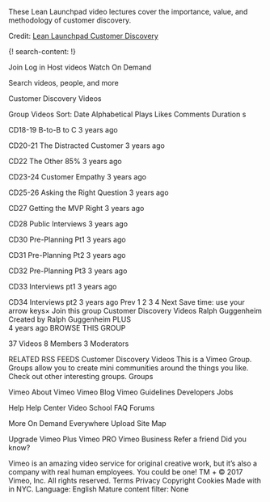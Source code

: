 
These Lean Launchpad video lectures cover the importance, value, and methodology of customer discovery. 

Credit: [Lean Launchpad Customer Discovery](https://vimeo.com/groups/204136/sort:alphabetical/format:thumbnail)

{! search-content: !}

Join
Log in
Host videos 
Watch 
On Demand 

Search videos, people, and more

 Customer Discovery Videos

Group Videos
Sort: Date Alphabetical Plays Likes Comments Duration
s

CD18-19 B-to-B to C
3 years ago

CD20-21 The Distracted Customer
3 years ago

CD22 The Other 85%
3 years ago

CD23-24 Customer Empathy
3 years ago

CD25-26 Asking the Right Question
3 years ago

CD27 Getting the MVP Right
3 years ago

CD28 Public Interviews
3 years ago

CD30 Pre-Planning Pt1
3 years ago

CD31 Pre-Planning Pt2
3 years ago

CD32 Pre-Planning Pt3
3 years ago

CD33 Interviews pt1
3 years ago

CD34 Interviews pt2
3 years ago
Prev
1
2
3
4
Next
Save time: use your arrow keys×
 Join this group
Customer Discovery Videos
Ralph Guggenheim Created by Ralph Guggenheim PLUS  
4 years ago
BROWSE THIS GROUP

37 Videos
8 Members
3 Moderators
 
RELATED RSS FEEDS
 Customer Discovery Videos
This is a Vimeo Group. Groups allow you to create mini communities around the things you like. Check out other interesting groups. Groups

Vimeo
About Vimeo
Vimeo Blog
Vimeo Guidelines
Developers
Jobs

Help
Help Center
Video School
FAQ
Forums

More
On Demand
Everywhere
Upload
Site Map

Upgrade
Vimeo Plus
Vimeo PRO
Vimeo Business
Refer a friend
Did you know?

Vimeo is an amazing video service for original creative work, but it’s also a company with real human employees. You could be one!
TM + © 2017 Vimeo, Inc. All rights reserved.
Terms   Privacy   Copyright   Cookies
Made with  in NYC.
Language: English Mature content filter: None
